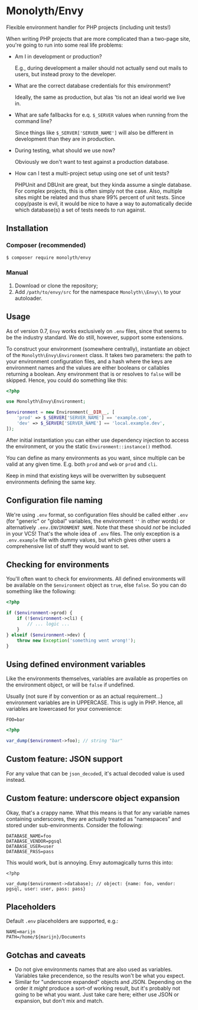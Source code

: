 # Monolyth/Envy
Flexible environment handler for PHP projects (including unit tests!)

When writing PHP projects that are more complicated than a two-page site, you're
going to run into some real life problems:

- Am I in development or production?

    E.g., during development a mailer should not actually send out mails to
    users, but instead proxy to the developer.

- What are the correct database credentials for this environment?

    Ideally, the same as production, but alas 'tis not an ideal world we live
    in.

- What are safe fallbacks for e.q. `$_SERVER` values when running from the
  command line?

    Since things like `$_SERVER['SERVER_NAME']` will also be different in
    development than they are in production.

- During testing, what should we use now?

    Obviously we don't want to test against a production database.

- How can I test a multi-project setup using one set of unit tests?

    PHPUnit and DBUnit are great, but they kinda assume a single database. For
    complex projects, this is often simply not the case. Also, multiple sites
    might be related and thus share 99% percent of unit tests. Since copy/paste
    is evil, it would be nice to have a way to automatically decide which
    database(s) a set of tests needs to run against.

## Installation

### Composer (recommended)
```bash
$ composer require monolyth/envy
```

### Manual
1. Download or clone the repository;
2. Add `/path/to/envy/src` for the namespace `Monolyth\\Envy\\` to your
   autoloader.

## Usage
As of version 0.7, `Envy` works exclusively on `.env` files, since that seems to
be the industry standard. We do still, however, support some extensions.

To construct your environment (somewhere centrally), instantiate an object of
the `Monolyth\Envy\Environment` class. It takes two parameters: the path to your
environment configuration files, and a hash where the keys are environment names
and the values are either booleans or callables returning a boolean. Any
environment that is or resolves to `false` will be skipped. Hence, you could do
something like this:

```php
<?php

use Monolyth\Envy\Environment;

$environment = new Environment(__DIR__, [
    'prod' => $_SERVER['SERVER_NAME'] == 'example.com',
    'dev' => $_SERVER['SERVER_NAME'] == 'local.example.dev',
]);
```

After initial instantiation you can either use dependency injection to access
the environment, or you the static `Environment::instance()` method.

You can define as many environments as you want, since multiple can be valid at
any given time. E.g. both `prod` and `web` or `prod` and `cli`.

Keep in mind that existing keys will be overwritten by subsequent environments
defining the same key.

## Configuration file naming
We're using `.env` format, so configuration files should be called either `.env`
(for "generic" or "global" variables, the environment `''` in other words) or
alternatively `.env.ENVIRONMENT_NAME`. Note that these should _not_ be included
in your VCS! That's the whole idea of `.env` files. The only exception is a
`.env.example` file with dummy values, but which gives other users a
comprehensive list of stuff they would want to set.

## Checking for environments
You'll often want to check for environments. All defined environments will be
available on the `$environment` object as `true`, else `false`. So you can do
something like the following:

```php
<?php

if ($environment->prod) {
    if (!$environment->cli) {
        // ... logic ...
    }
} elseif ($environment->dev) {
    throw new Exception('something went wrong!');
}
```

## Using defined environment variables
Like the environments themselves, variables are available as properties on the
environment object, or will be `false` if undefined.

Usually (not sure if by convention or as an actual requirement...) environment
variables are in UPPERCASE. This is ugly in PHP. Hence, all variables are
lowercased for your convenience:

```
FOO=bar
```

```php
<?php

var_dump($environment->foo); // string "bar"
```

## Custom feature: JSON support
For any value that can be `json_decode`d, it's actual decoded value is used
instead.

## Custom feature: underscore object expansion
Okay, that's a crappy name. What this means is that for any variable names
containing underscores, they are actually treated as "namespaces" and stored
under sub-environments. Consider the following:

```
DATABASE_NAME=foo
DATABASE_VENDOR=pgsql
DATABASE_USER=user
DATABASE_PASS=pass
```

This would work, but is annoying. Envy automagically turns this into:

```
<?php

var_dump($environment->database); // object: {name: foo, vendor: pgsql, user: user, pass: pass}
```

## Placeholders
Default `.env` placeholders are supported, e.g.:

```
NAME=marijn
PATH=/home/${marijn}/Documents
```

## Gotchas and caveats
- Do not give environments names that are also used as variables. Variables take
  precendence, so the results won't be what you expect.
- Similar for "underscore expanded" objects and JSON. Depending on the order it
  _might_ produce a sort-of working result, but it's probably not going to be
  what you want. Just take care here; either use JSON or expansion, but don't
  mix and match.

